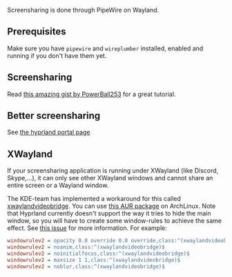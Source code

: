 Screensharing is done through PipeWire on Wayland.

## Prerequisites

Make sure you have `pipewire` and `wireplumber` installed, enabled and running
if you don't have them yet.

## Screensharing

Read
[this amazing gist by PowerBall253](https://gist.github.com/PowerBall253/2dea6ddf6974ba4e5d26c3139ffb7580)
for a great tutorial.

## Better screensharing

See [the hyprland portal page](../Hyprland-desktop-portal)

## XWayland

If your screensharing application is running under XWayland (like Discord, Skype,...), it can only see other XWayland windows and cannot share an entire screen or a Wayland window.

The KDE-team has implemented a workaround for this called [xwaylandvideobridge](https://invent.kde.org/system/xwaylandvideobridge). You can use [this AUR package](https://aur.archlinux.org/packages/xwaylandvideobridge-bin) on ArchLinux.
Note that Hyprland currently doesn't support the way it tries to hide the main window, so you will have to create some window-rules to achieve the same effect. See [this issue](https://invent.kde.org/system/xwaylandvideobridge/-/issues/1) for more information. For example:
```ini
windowrulev2 = opacity 0.0 override 0.0 override,class:^(xwaylandvideobridge)$
windowrulev2 = noanim,class:^(xwaylandvideobridge)$
windowrulev2 = noinitialfocus,class:^(xwaylandvideobridge)$
windowrulev2 = maxsize 1 1,class:^(xwaylandvideobridge)$
windowrulev2 = noblur,class:^(xwaylandvideobridge)$
```
